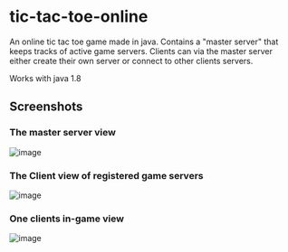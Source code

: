 # tic-tac-toe-online
An online tic tac toe game made in java. Contains a "master server" that keeps tracks of active game servers. Clients can via the master server either create their own server or connect to other clients servers.

Works with java 1.8

## Screenshots

### The master server view
![image](https://user-images.githubusercontent.com/7015066/31672751-ab9a169a-b35d-11e7-8ec0-8929b183e309.png)

### The Client view of registered game servers
![image](https://user-images.githubusercontent.com/7015066/31672769-b7e70c8c-b35d-11e7-882d-4a1a54018fa3.png)

### One clients in-game view
![image](https://user-images.githubusercontent.com/7015066/31672774-bbbed9fc-b35d-11e7-82a3-62c6ff683349.png)
